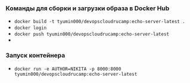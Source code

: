 ### Команды для сборки и загрузки образа в Docker Hub
- ``docker build -t tyumin000/devopscloudrucamp:echo-server-latest .``
- ``docker login``
- ``docker push tyumin000/devopscloudrucamp:echo-server-latest``
- 
### Запуск контейнера
- ``docker run -e AUTHOR=NIKITA -p 8000:8000 tyumin000/devopscloudrucamp:echo-server-latest``